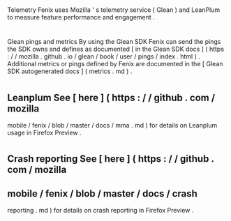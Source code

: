 #
Telemetry
Fenix
uses
Mozilla
'
s
telemetry
service
(
Glean
)
and
LeanPlum
to
measure
feature
performance
and
engagement
.
#
#
Glean
pings
and
metrics
By
using
the
Glean
SDK
Fenix
can
send
the
pings
the
SDK
owns
and
defines
as
documented
[
in
the
Glean
SDK
docs
]
(
https
:
/
/
mozilla
.
github
.
io
/
glean
/
book
/
user
/
pings
/
index
.
html
)
.
Additional
metrics
or
pings
defined
by
Fenix
are
documented
in
the
[
Glean
SDK
autogenerated
docs
]
(
metrics
.
md
)
.
#
#
Leanplum
See
[
here
]
(
https
:
/
/
github
.
com
/
mozilla
-
mobile
/
fenix
/
blob
/
master
/
docs
/
mma
.
md
)
for
details
on
Leanplum
usage
in
Firefox
Preview
.
#
#
Crash
reporting
See
[
here
]
(
https
:
/
/
github
.
com
/
mozilla
-
mobile
/
fenix
/
blob
/
master
/
docs
/
crash
-
reporting
.
md
)
for
details
on
crash
reporting
in
Firefox
Preview
.
